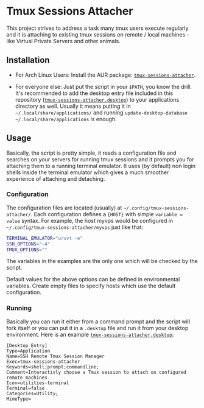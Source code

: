 # Tmux Sessions Attacher

This project strives to address a task many tmux users execute regularly and it is attaching to existing tmux sessions on remote / local machines - like Virtual Private Servers and other animals.

## Installation

- For Arch Linux Users: Install the AUR package: [`tmux-sessions-attacher`](https://aur.archlinux.org/packages/tmux-sessions-attacher).

- For everyone else: Just put the script in your `$PATH`, you know the drill. It's recommended to add the desktop entry file included in this repository ([`tmux-sessions-attacher.desktop`](tmux-sessions-attacher.desktop)) to your applications directory as well. Usually it means putting it in `~/.local/share/applications/` and running `update-desktop-database ~/.local/share/applications` is enough.

## Usage

Basically, the script is pretty simple, it reads a configuration file and searches on your servers for running tmux sessions and it prompts you for attaching them to a running terminal emulator. It uses (by default) non login shells inside the terminal emulator which gives a much smoother experience of attaching and detaching.

### Configuration

The configuration files are located (usually) at `~/.config/tmux-sessions-attacher/`. Each configuration defines a `{HOST}` with simple `variable = value` syntax. For example, the host myvps would be configured in `~/.config/tmux-sessions-attacher/myvps` just like that:

```sh
TERMINAL_EMULATOR="urxvt -e"
SSH_OPTIONS="-4"
TMUX_OPTIONS=""
```

The variables in the examples are the only one which will be checked by the script.

Default values for the above options can be defined in environmental variables. Create empty files to specify hosts which use the default configuration.

### Running

Basically you can run it either from a command prompt and the script will fork itself or you can put it in a `.desktop` file and run it from your desktop environment. Here is an example [`tmux-sessions-attacher.desktop`](tmux-sessions-attacher.desktop):

```desktop
[Desktop Entry]
Type=Application
Name=SSH Remote Tmux Session Manager
Exec=tmux-sessions-attacher
Keywords=shell;prompt;commandline;
Comment=Interactivly choose a Tmux session to attach on configured remote machines
Icon=utilities-terminal
Terminal=false
Categories=Utility;
MimeType=
```

